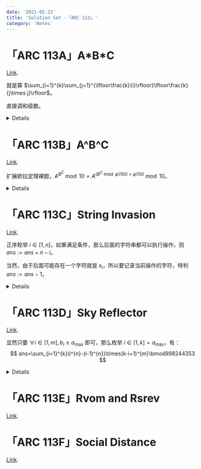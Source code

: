 ```yaml
---
date: '2021-02-23'
title: 'Solution Set -「ARC 113」'
category: 'Notes'
---
```


# 「ARC 113A」A\*B\*C

[Link](https://atcoder.jp/contests/arc113/tasks/arc113_a).

就是算 $\sum_{i=1}^{k}\sum_{j=1}^{\lfloor\frac{k}{i}\rfloor}\lfloor\frac{k}{j\times j}\rfloor$。

直接调和级数。

<details>

```cpp
#include<cstdio>
long long k;
int main()
{
	scanf("%lld",&k);
	long long ans=0;
	for(long long i=1;i<=k;++i)
	{
		for(long long j=1;j<=k/i;++j)	ans+=(k/i/j);
	}
	printf("%lld\n",ans);
	return 0;
}
```

</details>

# 「ARC 113B」A\^B\^C

[Link](https://atcoder.jp/contests/arc113/tasks/arc113_b).

扩展欧拉定理裸题，$A^{B^{C}}\bmod10=A^{(B^{C}\bmod\varphi(10))+\varphi(10)}\bmod10$。

<details>

```cpp
#include<cstdio>
long long getphi(long long x)
{
	long long res=x;
	for(long long i=2;i*i<=x;++i)
	{
		if(x%i==0)
		{
			res=res/i*(i-1);
			while(x%i==0)	x/=i;
		}
	}
	if(x>1)	res=res/x*(x-1);
	return res;
}
long long cqpow(long long bas,long long fur,long long mod)
{
	long long res=1;
	while(fur)
	{
		if(fur&1)	res=res*bas%mod;
		bas=bas*bas%mod;
		fur>>=1;
	}
	return res;
}
long long a,b,c;
int main()
{
	scanf("%lld %lld %lld",&a,&b,&c);
	printf("%lld\n",cqpow(a,cqpow(b,c,getphi(10))+getphi(10),10));
	return 0;
}
```

</details>

# 「ARC 113C」String Invasion

[Link](https://atcoder.jp/contests/arc113/tasks/arc113_c).

正序枚举 $i\in[1,n]$，如果满足条件，那么后面的字符串都可以执行操作，则 $ans:=ans+n-i$。

当然，由于后面可能存在一个字符就是 $s_{i}$，所以要记录当前操作的字符，特判 $ans:=ans-1$。

<details>

```cpp
#include<cstdio>
#include<cstring>
int n;
long long ans;
char s[200010];
int main()
{
	scanf("%s",s+1);
	n=strlen(s+1);
	char las=0;
	for(int i=1;i<=n;++i)
	{
		if(i!=n&&s[i]==s[i+1]&&s[i]!=s[i+2]&&s[i]!=las)	ans+=n-i,las=s[i];
		else if(s[i]==las)	--ans;
	}
	printf("%lld\n",ans);
	return 0;
}
```

</details>

# 「ARC 113D」Sky Reflector

[Link](https://atcoder.jp/contests/arc113/tasks/arc113_d).

显然只要 $\forall i\in[1,m],b_{i}\ge a_{\max}$ 即可，那么枚举 $i\in[1,k]=a_{\max}$，有：
$$
ans=\sum_{i=1}^{k}(i^{n}-(i-1)^{n})\times(k-i+1)^{m}\bmod998244353
$$

<details>

```cpp
#include<cstdio>
const int mod=998244353;
long long cqpow(long long bas,int fur)
{
	long long res=1;
	while(fur)
	{
		if(fur&1)	res=res*bas%mod;
		bas=bas*bas%mod;
		fur>>=1;
	}
	return res;
}
int n,m,k;
long long ans;
int main()
{
	scanf("%d %d %d",&n,&m,&k);
	if(n==1)	ans=cqpow(k,m);
	else if(m==1)	ans=cqpow(k,n);
	else
	{
		for(int i=1;i<=k;++i)	ans=(ans+((cqpow(i,n)-cqpow(i-1,n)+mod)%mod)*cqpow(k-i+1,m)%mod)%mod;
	}
	printf("%lld\n",ans);
	return 0;
}
```

</details>

# 「ARC 113E」Rvom and Rsrev

[Link](https://atcoder.jp/contests/arc113/tasks/arc113_e).

# 「ARC 113F」Social Distance

[Link](https://atcoder.jp/contests/arc113/tasks/arc113_f).